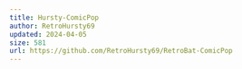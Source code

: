 ```yaml
---
title: Hursty-ComicPop
author: RetroHursty69
updated: 2024-04-05
size: 581
url: https://github.com/RetroHursty69/RetroBat-ComicPop
---
```

